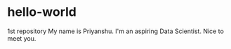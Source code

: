 # hello-world
1st repository
My name is Priyanshu. I'm an aspiring Data Scientist.
Nice to meet you.
